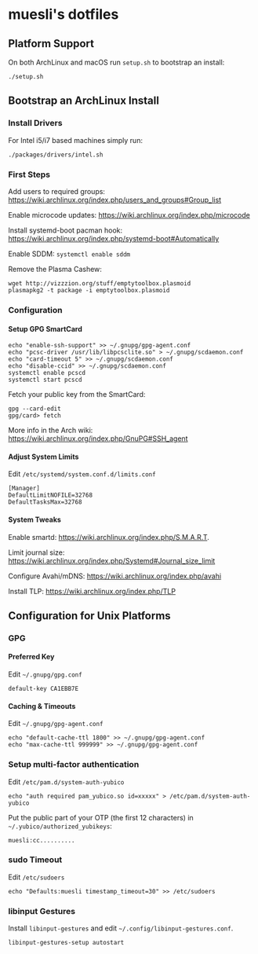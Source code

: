 # muesli's dotfiles

## Platform Support

On both ArchLinux and macOS run `setup.sh` to bootstrap an install:

```
./setup.sh
```

## Bootstrap an ArchLinux Install

### Install Drivers

For Intel i5/i7 based machines simply run:

```
./packages/drivers/intel.sh
```

### First Steps

Add users to required groups: https://wiki.archlinux.org/index.php/users_and_groups#Group_list

Enable microcode updates: https://wiki.archlinux.org/index.php/microcode

Install systemd-boot pacman hook: https://wiki.archlinux.org/index.php/systemd-boot#Automatically

Enable SDDM: `systemctl enable sddm`

Remove the Plasma Cashew:

```
wget http://vizzzion.org/stuff/emptytoolbox.plasmoid
plasmapkg2 -t package -i emptytoolbox.plasmoid
```

### Configuration

#### Setup GPG SmartCard

```
echo "enable-ssh-support" >> ~/.gnupg/gpg-agent.conf
echo "pcsc-driver /usr/lib/libpcsclite.so" > ~/.gnupg/scdaemon.conf
echo "card-timeout 5" >> ~/.gnupg/scdaemon.conf
echo "disable-ccid" >> ~/.gnupg/scdaemon.conf
systemctl enable pcscd
systemctl start pcscd
```

Fetch your public key from the SmartCard:

```
gpg --card-edit
gpg/card> fetch
```

More info in the Arch wiki: https://wiki.archlinux.org/index.php/GnuPG#SSH_agent

#### Adjust System Limits

Edit `/etc/systemd/system.conf.d/limits.conf`

```
[Manager]
DefaultLimitNOFILE=32768
DefaultTasksMax=32768
```

#### System Tweaks

Enable smartd: https://wiki.archlinux.org/index.php/S.M.A.R.T.

Limit journal size: https://wiki.archlinux.org/index.php/Systemd#Journal_size_limit

Configure Avahi/mDNS: https://wiki.archlinux.org/index.php/avahi

Install TLP: https://wiki.archlinux.org/index.php/TLP

## Configuration for Unix Platforms

### GPG

#### Preferred Key

Edit `~/.gnupg/gpg.conf`

```
default-key CA1EBB7E
```

#### Caching & Timeouts

Edit `~/.gnupg/gpg-agent.conf`

```
echo "default-cache-ttl 1800" >> ~/.gnupg/gpg-agent.conf
echo "max-cache-ttl 999999" >> ~/.gnupg/gpg-agent.conf
```

### Setup multi-factor authentication

Edit `/etc/pam.d/system-auth-yubico`

```
echo "auth required pam_yubico.so id=xxxxx" > /etc/pam.d/system-auth-yubico
```

Put the public part of your OTP (the first 12 characters) in `~/.yubico/authorized_yubikeys`:

```
muesli:cc..........
```

### sudo Timeout

Edit `/etc/sudoers`

```
echo "Defaults:muesli timestamp_timeout=30" >> /etc/sudoers
```

### libinput Gestures

Install `libinput-gestures` and edit `~/.config/libinput-gestures.conf`.

```
libinput-gestures-setup autostart
```

